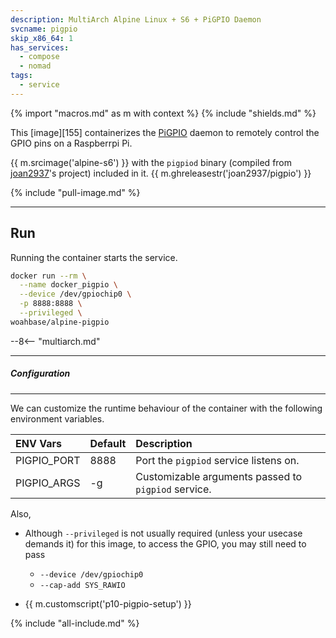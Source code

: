 ```yaml
---
description: MultiArch Alpine Linux + S6 + PiGPIO Daemon
svcname: pigpio
skip_x86_64: 1
has_services:
  - compose
  - nomad
tags:
  - service
---
```


{% import "macros.md" as m with context %}
{% include "shields.md" %}

This [image][155] containerizes the [PiGPIO][1] daemon to remotely
control the GPIO pins on a Raspberrpi Pi.

{{ m.srcimage('alpine-s6') }} with the `pigpiod` binary (compiled
from [joan2937][2]'s project) included in it. {{
m.ghreleasestr('joan2937/pigpio') }}

{% include "pull-image.md" %}

---
Run
---

Running the container starts the service.

``` sh
docker run --rm \
  --name docker_pigpio \
  --device /dev/gpiochip0 \
  -p 8888:8888 \
  --privileged \
woahbase/alpine-pigpio
```

--8<-- "multiarch.md"

---
##### Configuration
---

We can customize the runtime behaviour of the container with the
following environment variables.

| ENV Vars    | Default | Description
| :---        | :---    | :---
| PIGPIO_PORT | 8888    | Port the `pigpiod` service listens on.
| PIGPIO_ARGS | -g      | Customizable arguments passed to `pigpiod` service.

Also,

* Although `--privileged` is not usually required (unless your
  usecase demands it) for this image, to access the GPIO, you may
  still need to pass

    * `--device /dev/gpiochip0`
    * `--cap-add SYS_RAWIO`

* {{ m.customscript('p10-pigpio-setup') }}

[1]: https://abyz.me.uk/rpi/pigpio/
[2]: https://github.com/joan2937/pigpio/
[3]: https://github.com/zinen/docker-alpine-pigpiod/

{% include "all-include.md" %}
